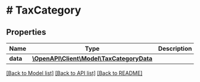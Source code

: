 # # TaxCategory

## Properties

Name | Type | Description | Notes
------------ | ------------- | ------------- | -------------
**data** | [**\OpenAPI\Client\Model\TaxCategoryData**](TaxCategoryData.md) |  |

[[Back to Model list]](../../README.md#models) [[Back to API list]](../../README.md#endpoints) [[Back to README]](../../README.md)
